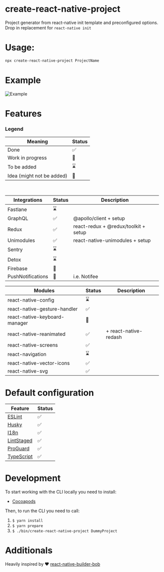 # create-react-native-project

Project generator from react-native init template and preconfigured options. <br>
Drop in replacement for `react-native init`

# Usage:

```sh
npx create-react-native-project ProjectName
```

# Example

![Example](./example.gif)

# Features

### Legend

| Meaning                   | Status             |
| ------------------------- | ------------------ |
| Done                      | :white_check_mark: |
| Work in progress          | :construction:     |
| To be added               | :hourglass:        |
| Idea (might not be added) | :thinking:         |

<br>

| Integrations      | Status             | Description                          |
| ----------------- | ------------------ | ------------------------------------ |
| Fastlane          | :hourglass:        |
| GraphQL           | :white_check_mark: | @apollo/client + setup               |
| Redux             | :white_check_mark: | react-redux + @redux/toolkit + setup |
| Unimodules        | :white_check_mark: | react-native-unimodules + setup      |
| Sentry            | :hourglass:        |
| Detox             | :hourglass:        |
| Firebase          | :thinking:         |
| PushNotifications | :thinking:         | i.e. Notifee                         |

| Modules                       | Status             | Description           |
| ----------------------------- | ------------------ | --------------------- |
| react-native-config           | :hourglass:        |
| react-native-gesture-handler  | :white_check_mark: |
| react-native-keyboard-manager | :thinking:         |
| react-native-reanimated       | :white_check_mark: | + react-native-redash |
| react-native-screens          | :white_check_mark: |
| react-navigation              | :hourglass:        |
| react-native-vector-icons     | :white_check_mark: |
| react-native-svg              | :white_check_mark: |

# Default configuration

| Feature                                                       | Status             |
| ------------------------------------------------------------- | ------------------ |
| [ESLint](./templates/common/$.eslint.js)                      | :white_check_mark: |
| [Husky](https://github.com/typicode/husky)                    | :white_check_mark: |
| [I18n](https://github.com/i18next/react-i18next)              | :white_check_mark: |
| [LintStaged](https://github.com/okonet/lint-staged)           | :white_check_mark: |
| [ProGuard](./templates/common/android/app/proguard-rules.pro) | :white_check_mark: |
| [TypeScript](./templates/common/tsconfig.json)                | :white_check_mark: |

# Development

To start working with the CLI locally you need to install:

- [Cocoapods](https://cocoapods.org/)

Then, to run the CLI you need to call:

1. `$ yarn install`
1. `$ yarn prepare`
1. `$ ./bin/create-react-native-project DummyProject`

# Additionals

Heavily inspired by :heart: [react-native-builder-bob](https://github.com/callstack/react-native-builder-bob)
